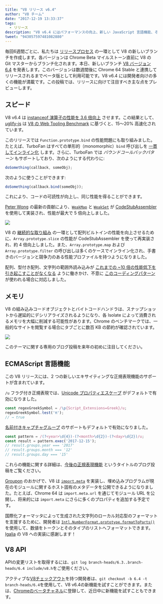 ```yaml
---
title: "V8 リリース v6.4"
author: "V8 チーム"
date: "2017-12-19 13:33:37"
tags: 
  - リリース
description: "V8 v6.4 にはパフォーマンスの向上、新しい JavaScript 言語機能、その他多数の改善が含まれています。"
tweet: "943057597481082880"
---
```

毎回6週間ごとに、私たちは [リリースプロセス](/docs/release-process) の一環として V8 の新しいブランチを作成します。各バージョンは Chrome Beta マイルストーン直前に V8 の Git マスターからブランチ化されます。本日、新しいブランチ [V8 バージョン 6.4](https://chromium.googlesource.com/v8/v8.git/+log/branch-heads/6.4) を発表します。このバージョンは数週間後に Chrome 64 Stable と連携してリリースされるまでベータ版として利用可能です。V8 v6.4 には開発者向けの多くの機能が満載です。この投稿では、リリースに向けて注目すべき主な点をプレビューします。

<!--truncate-->
## スピード

V8 v6.4 は [instanceof 演算子の性能を 3.6 倍向上](https://bugs.chromium.org/p/v8/issues/detail?id=6971) させます。この結果として、[uglify-js](http://lisperator.net/uglifyjs/) は [V8 の Web Tooling Benchmark](https://github.com/v8/web-tooling-benchmark) に基づくと、15～20% 高速化されています。

このリリースでは `Function.prototype.bind` の性能問題にも取り組みました。たとえば、TurboFan はすべての単形的（monomorphic）`bind` 呼び出しを [一貫してインライン化](https://bugs.chromium.org/p/v8/issues/detail?id=6946) します。さらに、TurboFan では _バウンドコールバックパターン_ もサポートしており、次のようにする代わりに:

```js
doSomething(callback, someObj);
```

次のように使うことができます:

```js
doSomething(callback.bind(someObj));
```

これにより、コードの可読性が向上し、同じ性能を得ることができます。

[Peter Wong](https://twitter.com/peterwmwong) の最新の貢献により、[`WeakMap`](https://developer.mozilla.org/en-US/docs/Web/JavaScript/Reference/Global_Objects/WeakMap) と [`WeakSet`](https://developer.mozilla.org/en-US/docs/Web/JavaScript/Reference/Global_Objects/WeakSet) が [CodeStubAssembler](/blog/csa) を使用して実装され、性能が最大で 5 倍向上しました。

![](/_img/v8-release-64/weak-collection.svg)

V8 の [継続的な取り組み](https://bugs.chromium.org/p/v8/issues/detail?id=1956) の一環として配列ビルトインの性能を向上させるために、`Array.prototype.slice` の性能が CodeStubAssembler を使って再実装され、約 4 倍向上しました。また、`Array.prototype.map` および `Array.prototype.filter` の呼び出しは多くのケースでインライン化され、手書きのバージョンと競争力のある性能プロファイルを持つようになりました。

配列、型付き配列、文字列の範囲外読み込みが [これまでの ~10 倍の性能低下を引き起こすことがなくなる](https://bugs.chromium.org/p/v8/issues/detail?id=7027) ように働きかけ、不意に [このコーディングパターン](/blog/elements-kinds#avoid-reading-beyond-length) が使われる場合に対応しました。

## メモリ

V8 の組み込みコードオブジェクトとバイトコードハンドラは、スナップショットから遅延的にデシリアライズされるようになり、各 Isolate によって消費されるメモリを大幅に削減する可能性があります。Chrome のベンチマークでは、一般的なサイトを閲覧する場合にタブごとに数百 KB の節約が確認されています。

![](/_img/v8-release-64/codespace-consumption.svg)

このテーマに関する専用のブログ投稿を来年の初めに注目してください。

## ECMAScript 言語機能

この V8 リリースには、2 つの新しいエキサイティングな正規表現機能のサポートが含まれています。

`/u` フラグ付き正規表現では、[Unicode プロパティエスケープ](https://mathiasbynens.be/notes/es-unicode-property-escapes) がデフォルトで有効になりました。

```js
const regexGreekSymbol = /\p{Script_Extensions=Greek}/u;
regexGreekSymbol.test('π');
// → true
```

[名前付きキャプチャグループ](https://developers.google.com/web/updates/2017/07/upcoming-regexp-features#named_captures) のサポートもデフォルトで有効になりました。

```js
const pattern = /(?<year>\d{4})-(?<month>\d{2})-(?<day>\d{2})/u;
const result = pattern.exec('2017-12-15');
// result.groups.year === '2017'
// result.groups.month === '12'
// result.groups.day === '15'
```

これらの機能に関する詳細は、[今後の正規表現機能](https://developers.google.com/web/updates/2017/07/upcoming-regexp-features) というタイトルのブログ投稿をご覧ください。

[Groupon](https://twitter.com/GrouponEng) のおかげで、V8 は [`import.meta`](https://github.com/tc39/proposal-import-meta) を実装し、埋め込みプログラムが現在のモジュールに関するホスト固有のメタデータを公開できるようになりました。たとえば、Chrome 64 は `import.meta.url` を通じてモジュール URL を公開し、将来的には `import.meta` にさらに多くのプロパティを追加する予定です。

国際化フォーマッタによって生成された文字列のローカル対応型のフォーマットを支援するために、開発者は [`Intl.NumberFormat.prototype.formatToParts()`](https://github.com/tc39/proposal-intl-formatToParts) を使用して、数値をトークンとそのタイプのリストへフォーマットできます。[Igalia](https://twitter.com/igalia) の V8 への実装に感謝します！

## V8 API

APIの変更リストを取得するには、`git log branch-heads/6.3..branch-heads/6.4 include/v8.h`をご使用ください。

アクティブな[V8チェックアウト](/docs/source-code#using-git)を持つ開発者は、`git checkout -b 6.4 -t branch-heads/6.4`を使用して、V8 v6.4の新機能を試すことができます。または、[Chromeのベータチャネル](https://www.google.com/chrome/browser/beta.html)に登録して、近日中に新機能を試すこともできます。
